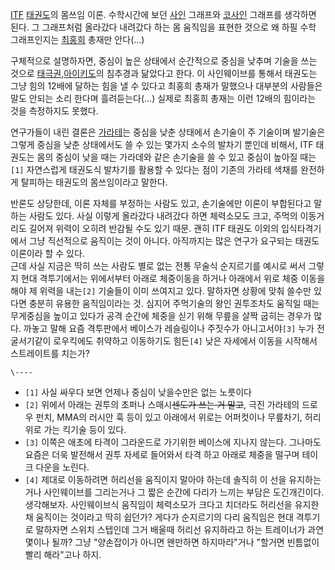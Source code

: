 [ITF](ITF.md) [태권도](%ED%83%9C%EA%B6%8C%EB%8F%84.md)의 몸쓰임 이론. 수학시간에 보던
[사인](%EC%82%AC%EC%9D%B8.md) 그래프와 [코사인](%EC%BD%94%EC%82%AC%EC%9D%B8.md)
그래프를 생각하면 된다. 그 그래프처럼 올라갔다 내려갔다 하는 몸 움직임을 표현한 것으로 왜 하필 수학 그래프인지는
[최홍희](%EC%B5%9C%ED%99%8D%ED%9D%AC.md) 총재만 안다(...)

구체적으로 설명하자면, 중심이 높은 상태에서 순간적으로 중심을 낮추며 기술을 쓰는 것으로 [태극권](%ED%83%9C%EA%B7%B9%EA%B6%8C.md),[아이키도](%EC%95%84%EC%9D%B4%ED%82%A4%EB%8F%84.md)의 침추경과 닮았다고 한다.
이 사인웨이브를 통해서 태권도는 그냥 힘의 12배에 달하는 힘을 낼 수 있다고 최홍희 총재가 말했으나 대부분의 사람들은 말도 안되는 소리
한다며 흘려듣는다(...) 실제로 최홍희 총재는 이런 12배의 힘이라는 것을 측정하지도 못했다.

연구가들이 내린 결론은 [가라테](%EA%B0%80%EB%9D%BC%ED%85%8C.md)는 중심을 낮춘 상태에서 손기술이 주 기술이며
발기술은 그렇게 중심을 낮춘 상태에서도 쓸 수 있는 몇가지 소수의 발차기 뿐인데 비해서, ITF 태권도는 몸의 중심이 낮을 때는 가라데와
같은 손기술을 쓸 수 있고 중심이 높아질 때는`[1]` 자연스럽게 태권도식 발차기를 활용할 수 있다는 점이 기존의 가라테 색채를 완전하게
탈피하는 태권도의 몸쓰임이라고 말한다.

반론도 상당한데, 이론 자체를 부정하는 사람도 있고, 손기술에만 이론이 부합된다고 말하는 사람도 있다. 사실 이렇게 올라갔다 내려갔다 하면
체력소모도 크고, 주먹의 이동거리도 길어져 위력이 오히려 반감될 수도 있기 때문. 괜히 ITF 태권도 이외의 입식타격기에서 그냥 직선적으로
움직이는 것이 아니다. 아직까지는 많은 연구가 요구되는 태권도 이론이라 할 수 있다.  
근데 사실 지금은 딱히 쓰는 사람도 별로 없는 전통 무술식 순지르기를 예시로 써서 그렇지 현대 격투기에서는 위에서부터 아래로 체중이동을
하거나 아래에서 위로 체중 이동을 해야 제 위력을 내는`[2]` 기술들이 이미 쓰여지고 있다. 말하자면 상황에 맞춰 쓸수만 있다면 충분히
유용한 움직임이라는 것. 심지어 주먹기술의 왕인 권투조차도 움직일 때는 무게중심을 높이고 있다가 공격 순간에 체중을 싣기 위해 무릎을 살짝
굽히는 경우가 많다. 까놓고 말해 요즘 격투판에서 베이스가 레슬링이나 주짓수가 아니고서야`[3]` 누가 전굴서기같이 로우킥에도 취약하고
이동하기도 힘든`[4]` 낮은 자세에서 이동을 시작해서 스트레이트를 치는가?

`\----`

  * `[1]` 사실 싸우다 보면 언제나 중심이 낮을수만은 없는 노릇이다
  * `[2]` 위에서 아래는 권투의 초퍼나 스매시<del>센도가 쓰는 거 말고</del>, 극진 가라테의 드로우 펀치, MMA의 러시안 훅 등이 있고 아래에서 위로는 어퍼컷이나 무릎차기, 허리 위로 가는 킥기술 등이 있다.
  * `[3]` 이쪽은 애초에 타격이 그라운드로 가기위한 베이스에 지나지 않는다. 그나마도 요즘은 더욱 발전해서 권투 자세로 들어와서 타격 하고 아래로 체중을 떨구며 테이크 다운을 노린다.
  * `[4]` 제대로 이동하려면 허리선을 움직이지 말아야 하는데 솔직히 이 선을 유지하는거나 사인웨이브를 그리는거나 그 짧은 순간에 다리가 느끼는 부담은 도긴개긴이다. 생각해보자. 사인웨이브식 움직임이 체력소모가 크다고 치더라도 허리선을 유지한채 움직이는 것이라고 딱히 쉽던가? 게다가 순지르기의 다리 움직임은 현대 격투기로 말하자면 스위치 스텝인데 그거 배울때 허리선 유지하라고 하는 트레이너가 과연 몇이나 될까? 그냥 "양손잡이가 아니면 왠만하면 하지마라"거나 "할거면 빈틈없이 빨리 해라"고나 하지.

